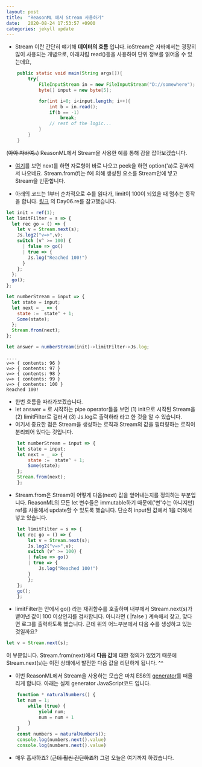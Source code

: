```yaml
---
layout: post
title:  "ReasonML 에서 Stream 사용하기"
date:   2020-08-24 17:53:57 +0900
categories: jekyll update
---
```


- Stream 이란 간단히 얘기해 **데이터의 흐름** 입니다. ioStream은 자바에서는 굉장히 많이 사용되는 개념으로, 아래처럼 read()등을 사용하여 단위 정보를 읽어올 수 있는데요, 
```java
    public static void main(String args[]){
        try{
            FileInputStream in = new FileInputStream("D://somewhere");
            byte[] input = new byte[5];

            for(int i=0; i<input.length; i++){
                int b = in.read();
                if(b == -1)
                    break;
                // rest of the logic...
            }
        }
    }
```
(~~아아 자바여..~~) ReasonML에서 Stream을 사용한 예를 통해 감을 잡아보겠습니다. 

- [여기](https://reasonml.github.io/api/Stream.html)를 보면 next를 하면 자료형이 바로 나오고 peek을 하면 option('a)로 감싸져서 나오네요. Stream.from(f)는 f에 의해 생성된 요소를 Stream안에 넣고 Stream을 반환합니다.

- 아래의 코드는 1부터 순차적으로 수를 읽다가, limit이 100이 되었을 때 멈추는 동작을 합니다. [링크](https://gist.github.com/namenu/0f48a2b39715320b1e165fbff564fba5) 의 Day06.re를 참고했습니다.

```javascript
let init = ref(1);
let limitFilter = s => {
  let rec go = () => {
    let v = Stream.next(s);
    Js.log2("v=>",v);
    switch (v^ >= 100) {
      | false => go()
      | true => {
        Js.log("Reached 100!") 
      }
    };
  };
  go();
};

let numberStream = input => {
  let state = input;
  let next = _ => {
    state :=  state^ + 1;
    Some(state);
  };
  Stream.from(next);
};

let answer = numberStream(init)->limitFilter->Js.log;
```

```console
....
v=> { contents: 96 }
v=> { contents: 97 }
v=> { contents: 98 }
v=> { contents: 99 }
v=> { contents: 100 }
Reached 100!
```

- 한번 흐름을 따라가보겠습니다. 
- let answer = 로 시작하는 pipe operator들을 보면 
    (1) init으로 시작된 Stream을
    (2) limitFilter로 걸러서
    (3) Js.log로 출력하라 라고 한 것을 알 수 있습니다.
- 여기서 중요한 점은 Stream을 생성하는 로직과 Stream의 값을 필터링하는 로직이 분리되어 있다는 것입니다.

```javascript
    let numberStream = input => {
    let state = input;
    let next = _ => {
        state :=  state^ + 1;
        Some(state);
    };
    Stream.from(next);
    };
```
- Stream.from은 Stream이 어떻게 다음(next) 값을 얻어내는지를 정의하는 부분입니다. ReasonML의 모든 let 변수들은 immutable하기 때문에('변'수는 아니지만) ref를 사용해서 update할 수 있도록 했습니다. 단순히 input된 값에서 1을 더해서 넣고 있습니다.

```javascript
    let limitFilter = s => {
    let rec go = () => {
        let v = Stream.next(s);
        Js.log2("v=>",v);
        switch (v^ >= 100) {
        | false => go()
        | true => {
            Js.log("Reached 100!") 
        }
        };
    };
    go();
    };
```
- limitFilter는 안에서 go() 라는 재귀함수를 호출하며 내부에서 Stream.next(s)가 뱉어낸 값이 100 이상인지를 검사합니다. 아니라면 ( |false ) 계속해서 찾고, 맞다면 로그를 출력하도록 했습니다. 근데 위의 어느부분에서 다음 수를 생성하고 있는 것일까요?

```javascript
let v = Stream.next(s);
```
이 부분입니다. Stream.from(next)에서 **다음 값**에 대한 정의가 있었기 때문에 Stream.next(s)는 이전 상태에서 발전한 다음 값을 리턴하게 됩니다. ^^

- 이번 ReasonML에서 Stream을 사용하는 모습은 마치 ES6의 [generator](https://codeburst.io/understanding-generators-in-es6-javascript-with-examples-6728834016d5)를 떠올리게 합니다. 아래는 실제 generator JavaScript코드 입니다.

```javascript
    function * naturalNumbers() {
    let num = 1;
        while (true) {
            yield num;
            num = num + 1
        }
    }
    const numbers = naturalNumbers();
    console.log(numbers.next().value)
    console.log(numbers.next().value)
```

- 매우 흡사하죠? (~~근데 훨씬 간단하죠?~~) 그럼 오늘은 여기까지 하겠습니다.







